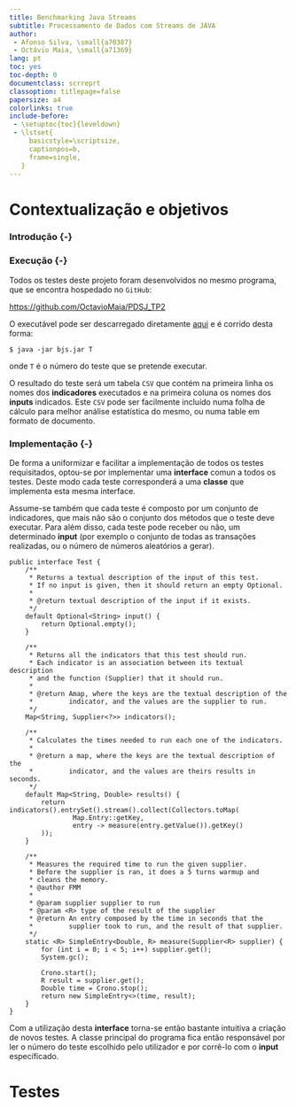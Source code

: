```yaml
---
title: Benchmarking Java Streams
subtitle: Processamento de Dados com Streams de JAVA
author:
 - Afonso Silva, \small{a70387}
 - Octávio Maia, \small{a71369}
lang: pt
toc: yes
toc-depth: 0
documentclass: scrreprt
classoption: titlepage=false
papersize: a4
colorlinks: true
include-before:
 - \setuptoc{toc}{leveldown}
 - \lstset{
     basicstyle=\scriptsize,
     captionpos=b,
     frame=single,
   }
---
```


Contextualização e objetivos
============================

### Introdução {-}

### Execução {-}

Todos os testes deste projeto foram desenvolvidos no mesmo programa, que se
encontra hospedado no `GitHub`:

<https://github.com/OctavioMaia/PDSJ_TP2>

O executável pode ser descarregado diretamente
[aqui](https://github.com/OctavioMaia/PDSJ_TP2/blob/master/bjs.jar?raw=true) e
é corrido desta forma:

	$ java -jar bjs.jar T

onde `T` é o número do teste que se pretende executar.

O resultado do teste será um tabela `CSV` que contém na primeira linha os
nomes dos **indicadores** executados e na primeira coluna os nomes dos 
**inputs** indicados. Este `CSV` pode ser facilmente incluído numa folha de
cálculo para melhor análise estatística do mesmo, ou numa table em formato de
documento.

### Implementação {-}

De forma a uniformizar e facilitar a implementação de todos os testes
requisitados, optou-se por implementar uma **interface** comun a todos os
testes. Deste modo cada teste corresponderá a uma **classe** que implementa
esta mesma interface.

Assume-se também que cada teste é composto por um conjunto de indicadores, que
mais não são o conjunto dos métodos que o teste deve executar. Para além disso,
cada teste pode receber ou não, um determinado **input** (por exemplo o
conjunto de todas as transações realizadas, ou o número de números aleatórios a
gerar).


```{.java}
public interface Test {
    /**
     * Returns a textual description of the input of this test.
     * If no input is given, then it should return an empty Optional.
     *
     * @return textual description of the input if it exists.
     */
    default Optional<String> input() {
        return Optional.empty();
    }

    /**
     * Returns all the indicators that this test should run.
     * Each indicator is an association between its textual description
     * and the function (Supplier) that it should run.
     *
     * @return Amap, where the keys are the textual description of the
     *         indicator, and the values are the supplier to run.
     */
    Map<String, Supplier<?>> indicators();

    /**
     * Calculates the times needed to run each one of the indicators.
     *
     * @return a map, where the keys are the textual description of the
     *         indicator, and the values are theirs results in seconds.
     */
    default Map<String, Double> results() {
        return indicators().entrySet().stream().collect(Collectors.toMap(
                Map.Entry::getKey,
                entry -> measure(entry.getValue()).getKey()
        ));
    }

    /**
     * Measures the required time to run the given supplier.
     * Before the supplier is ran, it does a 5 turns warmup and
     * cleans the memory.
     * @author FMM
     *
     * @param supplier supplier to run
     * @param <R> type of the result of the supplier
     * @return An entry composed by the time in seconds that the
     *         supplier took to run, and the result of that supplier.
     */
    static <R> SimpleEntry<Double, R> measure(Supplier<R> supplier) {
        for (int i = 0; i < 5; i++) supplier.get();
        System.gc();

        Crono.start();
        R result = supplier.get();
        Double time = Crono.stop();
        return new SimpleEntry<>(time, result);
    }
}
```

Com a utilização desta **interface** torna-se então bastante intuitiva a
criação de novos testes. A classe principal do programa fica então responsável
por ler o número do teste escolhido pelo utilizador e por corrê-lo com o
**input** especificado.


Testes
======
